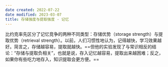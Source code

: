 ```yaml
---
date created: 2022-07-22
date modified: 2023-03-07
title: 存储强度与提取强度 - 记忆
---
```


比约克率先区分了记忆竞争的两种不同类型：存储优势（storage strength）与提取优势（retrieval strength）。以前，人们习惯性地认为，记得越快，学习效果越好。简言之，存储越容易，提取就越快。==但他的实验发现了与常识相反的结论：“存储与提取负相关”，也就是说，存入记忆越容易，提取出来越困难；反之，如果你有些吃力地存入，知识提取会更方便。== <!--SR:!2022-08-11,3,250-->
